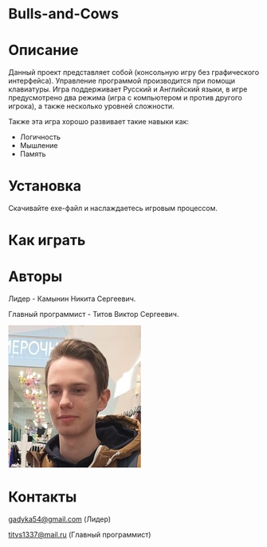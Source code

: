 # Bulls-and-Cows



# Описание 
Данный проект представляет собой (консольную игру без графического интерфейса). Управление программой производится при помощи клавиатуры.
Игра поддерживает Русский и Английский языки, в игре предусмотрено два режима (игра с компьютером и против другого игрока), а также несколько уровней сложности.

Также эта игра хорошо развивает такие навыки как:
- Логичность
- Мышление
- Память

# Установка 
Скачивайте exe-файл и наслаждаетесь игровым процессом.



# Как играть 















# Авторы 
Лидер - Камынин Никита Сергеевич.

Главный программист - Титов Виктор Сергеевич.




![alt text](https://github.com/Gadyka36/srcns/blob/master/IMG-20200317-WA0002.jpg)



# Контакты
gadyka54@gmail.com (Лидер)

titvs1337@mail.ru (Главный программист)





